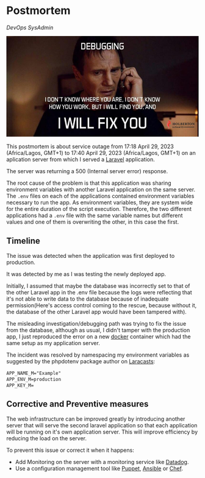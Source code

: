 # Postmortem
*DevOps* *SysAdmin*

![Debugging Mindset](debugging.jpg)

This postmortem is about service outage from 17:18 April 29, 2023 (Africa/Lagos, GMT+1) to 17:40 April 29, 2023 (Africa/Lagos, GMT+1) on an aplication server from which I served a [Laravel](https://laravel.com) application.

The server was returning a 500 (Internal server error) response.

The root cause of the problem is that this application was sharing environment variables with another Laravel application on the same server. The `.env` files on each of the applications contained environment variables necessary to run the app. As environment variables, they are system wide for the entire duration of the script execution. Therefore, the two different applications had a `.env` file with the same variable names but different values and one of them is overwriting the other, in this case the first.

## Timeline

The issue was detected when the application was first deployed to production.

It was detected by me as I was testing the newly deployed app.

Initially, I assumed that maybe the database was incorrectly set to that of the other Laravel app in the .env file because the logs were reflecting that it's not able to write data to the database because of inadequate permission(Here's access control coming to the rescue, because without it, the database of the other Laravel app would have been tampered with).

The misleading investigation/debugging path was trying to fix the issue from the database, although as usual, I didn't tamper with the production app, I just reproduced the error on a new [docker](https://docker.com) container which had the same setup as my application server.

The incident was resolved by namespacing my environment variables as suggested by the phpdotenv package author on [Laracasts](https://laracasts.com/discuss/channels/laravel/multiple-db-connections-problem):
```env
APP_NAME_M="Example"
APP_ENV_M=production
APP_KEY_M=
```

## Corrective and Preventive measures

The web infrastructure can be improved greatly by introducing another server that will serve the second laravel application so that each application will be running on it's own application server. This will improve efficiency by reducing the load on the server.

To prevent this issue or correct it when it happens:
- Add Monitoring on the server with a monitoring service like [Datadog](https://datadoghq.com).
- Use a configuration management tool like [Puppet](https://puppet.com), [Ansible](https://ansible.com) or [Chef](https://chef.io).
